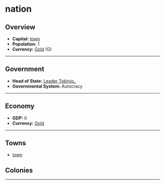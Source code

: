 # nation

## Overview

- **Capital:** [town](town)
- **Population:** 1
- **Currency:** [Gold](Gold) (G)

---

## Government

- **Head of State:** [Leader Tobinio_](Tobinio_)
- **Governmental System:** Autocracy

---

## Economy

- **GDP:** <!--GDP-->0<!--GDP-->
- **Currency:** [Gold](Gold)

---

## Towns

- [town](town)

## Colonies



---